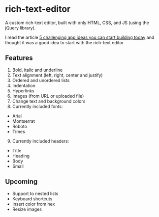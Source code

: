 # rich-text-editor

A custom rich-text editor, built with only HTML, CSS, and JS (using the jQuery library).

I read the article [5 challenging app ideas you can start building today](https://medium.com/better-programming/here-are-5-challenging-app-ideas-you-can-start-building-today-jan-2020-78cd4fb45996) and thought it was a good idea to start with the rich-text editor


## Features

1. Bold, italic and underline
2. Text alignment (left, right, center and justify)
3. Ordered and unordered lists
4. Indentation
5. Hyperlinks
6. Images (from URL or uploaded file)
7. Change text and background colors
8. Currently included fonts:
  - Arial
  - Montserrat
  - Roboto
  - Times
9. Currently included headers:
  - Title
  - Heading
  - Body
  - Small
  
  
## Upcoming

- Support to nested lists
- Keyboard shortcuts
- Insert color from hex
- Resize images
